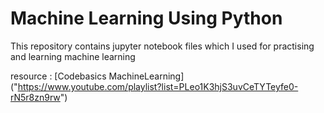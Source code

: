 # Machine Learning Using Python

This repository contains jupyter notebook files which I used for practising and learning
machine learning<br>

resource : [Codebasics MachineLearning] ("https://www.youtube.com/playlist?list=PLeo1K3hjS3uvCeTYTeyfe0-rN5r8zn9rw")
